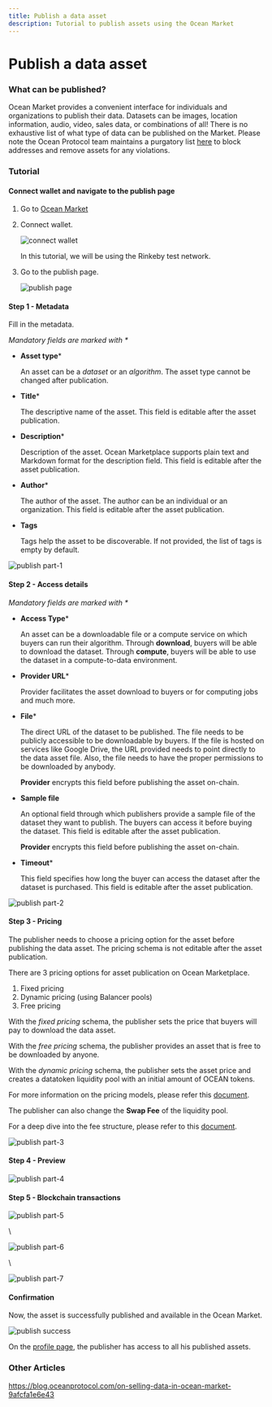 ```yaml
---
title: Publish a data asset
description: Tutorial to publish assets using the Ocean Market
---
```


# Publish a data asset

### What can be published?

Ocean Market provides a convenient interface for individuals and organizations to publish their data. Datasets can be images, location information, audio, video, sales data, or combinations of all! There is no exhaustive list of what type of data can be published on the Market. Please note the Ocean Protocol team maintains a purgatory list [here](https://github.com/oceanprotocol/list-purgatory) to block addresses and remove assets for any violations.

### Tutorial

#### Connect wallet and navigate to the publish page

1. Go to [Ocean Market](https://v4.market.oceanprotocol.com)
2.  Connect wallet.

    <img src="../building-with-ocean/images/marketplace/connect-wallet.png" alt="connect wallet" data-size="original">

    In this tutorial, we will be using the Rinkeby test network.
3.  Go to the publish page.

    <img src="../building-with-ocean/images/marketplace/publish.png" alt="publish page" data-size="original">

#### Step 1 - Metadata

Fill in the metadata.

_Mandatory fields are marked with \*_

*   **Asset type**\*

    An asset can be a _dataset_ or an _algorithm_. The asset type cannot be changed after publication.
*   **Title**\*

    The descriptive name of the asset. This field is editable after the asset publication.
*   **Description**\*

    Description of the asset. Ocean Marketplace supports plain text and Markdown format for the description field. This field is editable after the asset publication.
*   **Author**\*

    The author of the asset. The author can be an individual or an organization. This field is editable after the asset publication.
*   **Tags**

    Tags help the asset to be discoverable. If not provided, the list of tags is empty by default.

![publish part-1](../building-with-ocean/images/marketplace/publish-1.png)

#### Step 2 - Access details

_Mandatory fields are marked with \*_

*   **Access Type**\*

    An asset can be a downloadable file or a compute service on which buyers can run their algorithm. Through **download**, buyers will be able to download the dataset. Through **compute**, buyers will be able to use the dataset in a compute-to-data environment.
*   **Provider URL**\*

    Provider facilitates the asset download to buyers or for computing jobs and much more.
*   **File**\*

    The direct URL of the dataset to be published. The file needs to be publicly accessible to be downloadable by buyers. If the file is hosted on services like Google Drive, the URL provided needs to point directly to the data asset file. Also, the file needs to have the proper permissions to be downloaded by anybody.

    **Provider** encrypts this field before publishing the asset on-chain.
*   **Sample file**

    An optional field through which publishers provide a sample file of the dataset they want to publish. The buyers can access it before buying the dataset. This field is editable after the asset publication.

    **Provider** encrypts this field before publishing the asset on-chain.
*   **Timeout**\*

    This field specifies how long the buyer can access the dataset after the dataset is purchased. This field is editable after the asset publication.

![publish part-2](../building-with-ocean/images/marketplace/publish-2.png)

#### Step 3 - Pricing

The publisher needs to choose a pricing option for the asset before publishing the data asset. The pricing schema is not editable after the asset publication.

There are 3 pricing options for asset publication on Ocean Marketplace.

1. Fixed pricing
2. Dynamic pricing (using Balancer pools)
3. Free pricing

With the _fixed pricing_ schema, the publisher sets the price that buyers will pay to download the data asset.

With the _free pricing_ schema, the publisher provides an asset that is free to be downloaded by anyone.

With the _dynamic pricing_ schema, the publisher sets the asset price and creates a datatoken liquidity pool with an initial amount of OCEAN tokens.

For more information on the pricing models, please refer this [document](../concepts/asset-pricing/).

The publisher can also change the **Swap Fee** of the liquidity pool.

For a deep dive into the fee structure, please refer to this [document](../concepts/fees/).

![publish part-3](../building-with-ocean/images/marketplace/publish-3.png)

#### Step 4 - Preview

![publish part-4](../building-with-ocean/images/marketplace/publish-4.png)

#### Step 5 - Blockchain transactions

![publish part-5](../building-with-ocean/images/marketplace/publish-5.png)

\


![publish part-6](../building-with-ocean/images/marketplace/publish-6.png)

\


![publish part-7](../building-with-ocean/images/marketplace/publish-7.png)

#### Confirmation

Now, the asset is successfully published and available in the Ocean Market.

![publish success](../building-with-ocean/images/marketplace/publish-8.png)

On the [profile page](https://v4.market.oceanprotocol.com/profile), the publisher has access to all his published assets.

### Other Articles

https://blog.oceanprotocol.com/on-selling-data-in-ocean-market-9afcfa1e6e43
